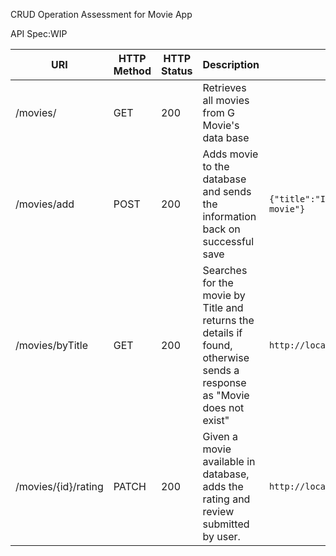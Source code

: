 CRUD Operation Assessment for Movie App

API Spec:WIP

| URI               | HTTP Method | HTTP Status |      Description     |       Request        |        Response        |
|-------------------|-------------|-------------|----------------------|----------------------|------------------------|
| /movies/ |  GET           |     200     | Retrieves all movies from G Movie's data base    |  | `[{"title":"Incredibles","director":{"firstName":"Brad","lastName":"Bird"},"releaseYear":"2011","actors":[{"firstName":"Pat","lastName":"Joe"},{"firstName":"Steve","lastName":"Smith"}],"description":"","rating":[{"review":"great","rating":5,"user":{"firstName":"Test","lastName":"User"}}]}]` |
| /movies/add  | POST             |     200     | Adds movie to the database and sends the information back on successful save | `{"title":"Incredibles","releaseYear":"2011","description":"Incredible movie"}` | `{"id":2,"title":"Incredibles","director":null,"releaseYear":"2011","description":"Incredible movie","rating":[],"actors":null,"avgRating":null}` |
| /movies/byTitle  | GET             |     200     | Searches for the movie by Title and returns the details if found, otherwise sends a response as "Movie does not exist" | `http://localhost:8082/movies/byTitle?title=Incredibles` | `{"id":2,"title":"Incredibles","director":null,"releaseYear":"2011","description":"Incredible movie","rating":[],"actors":null,"avgRating":null}` |
| /movies/{id}/rating  | PATCH             |     200     | Given a movie available in database, adds the rating and review submitted by user. | `http://localhost:8082/movies/byTitle?title=Incredibles` | `{"id":2,"title":"Incredibles","director":null,"releaseYear":"2011","description":"Incredible movie","rating":[],"actors":null,"avgRating":null}` |